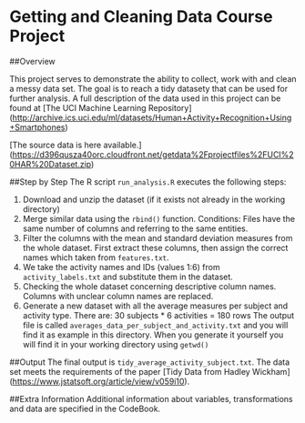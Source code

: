 # Getting and Cleaning Data Course Project

##Overview

This project serves to demonstrate the ability to collect, work with and clean a messy data set. The goal is to reach a tidy datasety that can be used for further analysis. A full description of the data used in this project can be found at [The UCI Machine Learning Repository] (http://archive.ics.uci.edu/ml/datasets/Human+Activity+Recognition+Using+Smartphones)

[The source data is  here available.] (https://d396qusza40orc.cloudfront.net/getdata%2Fprojectfiles%2FUCI%20HAR%20Dataset.zip)

##Step by Step
The R script `run_analysis.R` executes the following steps:

1. Download and unzip the dataset (if it exists not already in the working directory)
2. Merge similar data using the `rbind()` function. Conditions: Files have the same number of columns and referring to the same entities.
3. Filter the columns with the mean and standard deviation measures from the whole dataset. First extract these columns, then assign the correct names which taken from `features.txt`.
4. We take the activity names and IDs (values 1:6) from `activity_labels.txt` and substitute them in the dataset.
5. Checking the whole dataset concerning descriptive column names. Columns with unclear column names are replaced.
6. Generate a new dataset with all the average measures per subject and activity type. There are: 30 subjects * 6 activities = 180 rows The output file is called `averages_data_per_subject_and_activity.txt` and you will find it as example in this directory. When you generate it yourself you will find it in your working directory using `getwd()`

##Output
The final output is `tidy_average_activity_subject.txt`. The data set meets the requirements of the paper [Tidy Data from Hadley Wickham] (https://www.jstatsoft.org/article/view/v059i10).

##Extra Information
Additional information about variables, transformations and data are specified in the CodeBook.

